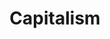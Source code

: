 ---
title: Capitalism
layout: post
description: summary
permalink: /ideology/capitalism
menu: nav/world/ideologiesnreligion.html
image: 
tags: [Ideology]
---